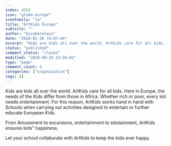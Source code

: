 ```yaml
---
index: 4583
icon: "globe-europe"
iconFamily: "la"
title: "ArtKids Europe"
subtitle: ""
author: "EzzyHarmless"
date: "2018-02-26 19:07:44"
excerpt: "Kids are kids all over the world. ArtKids care for all kids. Here in Europe, the needs of the Kids differ from those in Africa. Whether rich or poor, every kid needs entertainment. For this reason, ArtKids works hand in hand with Schools when carrying out activities designed to entertain or further educate European Kids."
status: "published"
comment_status: "closed"
modified: "2018-09-24 22:50:02"
type: "page"
comment_count: 0
categories: ["organisation"]
tags: []
---
```


Kids are kids all over the world. ArtKids care for all kids. Here in Europe, the needs of the Kids differ from those in Africa. Whether rich or poor, every kid needs entertainment. For this reason, ArtKids works hand in hand with Schools when carrying out activities designed to entertain or further educate European Kids.

From Amusement to excursions, entertainment to edutainment, ArtKids ensures kids" happiness.

Let your school collaborate with ArtKids to keep the kids ever happy.